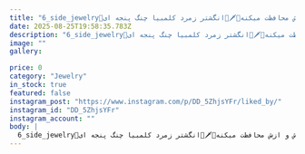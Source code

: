 ```yaml
---
title: "6_side_jewelry🔎درسته که زمرد کلمبیاست،ولی یه شهباز اریایی که زمرد رو با پنجه هاش🦅 گرفتتش و ازش محافظت میکنه💎🗡🔬انگشتر زمرد کلمبیا چنگ پنجه ای💍🇨🇴🔫Emerald claw ring💍🇨🇴🔫Total weight: 6.660 Gr MAIN GEMSTONE Carat weight : 3.850 CtIdendity :  Natural  Emerald Shape :  RadiantClarity type : |||-includes eyeHue :  GreenSaturation : ViVid-BrightQuality : 8-9 Verygood-ExcellentADDITIONAL MAIN GEMSTONESCarat weight : 1.20 CtIDENTITY : Natural earth Diamond Cut : Brilliant Clarity grade : VVS2 Color grade : F & Canary yellowSetting implemented: Filet pave, scallop ________________________#FMP #Microsetting #Microstingtrainer #gemstone #Stonesetting #Emerald #goldring #Brilliant #Filetpavesetting #scallopsetting34w"
date: 2025-08-25T19:58:35.783Z
description: "6_side_jewelry🔎درسته که زمرد کلمبیاست،ولی یه شهباز اریایی که زمرد رو با پنجه هاش🦅 گرفتتش و ازش محافظت میکنه💎🗡🔬انگشتر زمرد کلمبیا چنگ پنجه ای💍🇨🇴🔫Emerald claw ring💍🇨🇴🔫Total weight: 6.660 Gr MAIN GEMSTONE Carat weight : 3.850 CtIdendity :  Natural  Emerald Shape :  RadiantClarity type : |||-includes eyeHue :  GreenSaturation : ViVid-BrightQuality : 8-9 Verygood-ExcellentADDITIONAL MAIN GEMSTONESCarat weight : 1.20 CtIDENTITY : Natural earth Diamond Cut : Brilliant Clarity grade : VVS2 Color grade : F & Canary yellowSetting implemented: Filet pave, scallop ________________________#FMP #Microsetting #Microstingtrainer #gemstone #Stonesetting #Emerald #goldring #Brilliant #Filetpavesetting #scallopsetting34w"
image: ""
gallery:

price: 0
category: "Jewelry"
in_stock: true
featured: false
instagram_post: "https://www.instagram.com/p/DD_5ZhjsYFr/liked_by/"
instagram_id: "DD_5ZhjsYFr"
instagram_account: ""
body: |
  6_side_jewelry🔎درسته که زمرد کلمبیاست،ولی یه شهباز اریایی که زمرد رو با پنجه هاش🦅 گرفتتش و ازش محافظت میکنه💎🗡🔬انگشتر زمرد کلمبیا چنگ پنجه ای💍🇨🇴🔫Emerald claw ring💍🇨🇴🔫Total weight: 6.660 Gr MAIN GEMSTONE Carat weight : 3.850 CtIdendity :  Natural  Emerald Shape :  RadiantClarity type : |||-includes eyeHue :  GreenSaturation : ViVid-BrightQuality : 8-9 Verygood-ExcellentADDITIONAL MAIN GEMSTONESCarat weight : 1.20 CtIDENTITY : Natural earth Diamond Cut : Brilliant Clarity grade : VVS2 Color grade : F & Canary yellowSetting implemented: Filet pave, scallop ________________________#FMP #Microsetting #Microstingtrainer #gemstone #Stonesetting #Emerald #goldring #Brilliant #Filetpavesetting #scallopsetting34w
---
```

